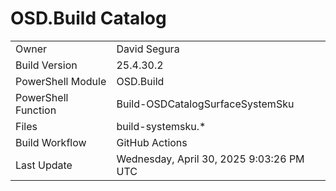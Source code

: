 ﻿# OSD.Build Catalog

| | |
|-|-|
| Owner | David Segura |
| Build Version | 25.4.30.2 |
| PowerShell Module | OSD.Build |
| PowerShell Function | Build-OSDCatalogSurfaceSystemSku |
| Files | build-systemsku.* |
| Build Workflow | GitHub Actions |
| Last Update | Wednesday, April 30, 2025 9:03:26 PM UTC |
